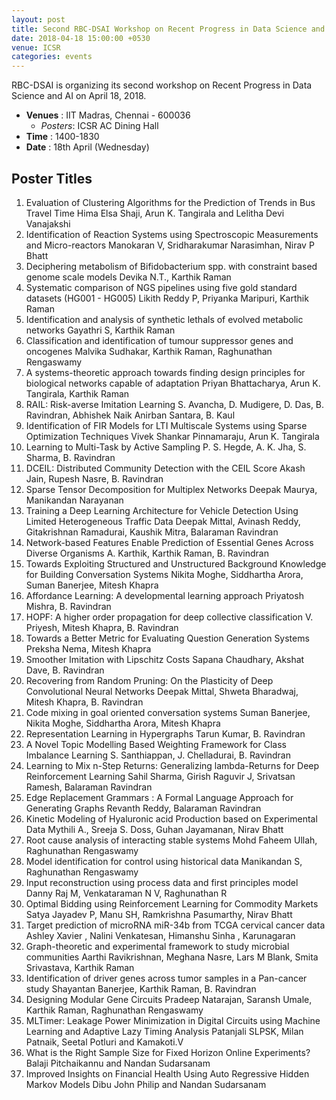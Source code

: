 ```yaml
---
layout: post
title: Second RBC-DSAI Workshop on Recent Progress in Data Science and AI
date: 2018-04-18 15:00:00 +0530
venue: ICSR
categories: events
---
```


RBC-DSAI is organizing its second workshop on Recent Progress in Data Science and AI on April 18, 2018.
<ul>
	<li>
		<b>Venues</b> : IIT Madras, Chennai - 600036
		<ul>
			<li> <i>Posters</i>: ICSR AC Dining Hall </li>
		</ul>
	</li>
	<li><b>Time</b> : 1400-1830</li>
	<li><b>Date</b> : 18th April (Wednesday)</li>

</ul>

<h2 class="post-title text-center"> Poster Titles </h2>
<ol class="publications">
  <li> 
     <span class="pub-title">
       Evaluation of Clustering Algorithms for the Prediction of
       Trends in Bus Travel Time
     </span>
     <span class="pub-authors">
       Hima Elsa Shaji, Arun K. Tangirala and Lelitha Devi Vanajakshi
     </span>
  </li>
  <li> 
     <span class="pub-title">
       Identification of Reaction Systems using Spectroscopic
       Measurements and Micro-reactors
     </span>
     <span class="pub-authors">
      Manokaran V, Sridharakumar Narasimhan, Nirav P Bhatt
     </span>
  </li>
  <li> 
     <span class="pub-title">
       Deciphering metabolism of Bifidobacterium spp. with constraint based genome scale models
     </span>
     <span class="pub-authors">
      Devika N.T., Karthik Raman
     </span>
  </li>
  <li> 
     <span class="pub-title">
       Systematic comparison of NGS pipelines using five gold standard datasets (HG001 - HG005)
     </span>
     <span class="pub-authors">
      Likith Reddy P, Priyanka Maripuri, Karthik Raman
     </span>
  </li>
  <li> 
     <span class="pub-title">
       Identification and analysis of synthetic lethals of evolved metabolic networks
     </span>
     <span class="pub-authors">
      Gayathri S, Karthik Raman
     </span>
  </li>
  <li> 
     <span class="pub-title">
       Classification and identification of tumour suppressor genes and oncogenes
     </span>
     <span class="pub-authors">
      Malvika Sudhakar, Karthik Raman, Raghunathan Rengaswamy
     </span>
  </li>
  <li> 
     <span class="pub-title">
       A systems-theoretic approach towards finding design principles for biological networks capable of adaptation
     </span>
     <span class="pub-authors">
      Priyan Bhattacharya, Arun K. Tangirala, Karthik Raman
     </span>
  </li>
  <li> 
     <span class="pub-title">
       RAIL: Risk-averse Imitation Learning
     </span>
     <span class="pub-authors">
      S. Avancha, D. Mudigere, D. Das, B. Ravindran, Abhishek Naik Anirban Santara, B. Kaul
     </span>
  </li>
  <li> 
     <span class="pub-title">
       Identification of FIR Models for LTI Multiscale Systems using Sparse Optimization Techniques
     </span>
     <span class="pub-authors">
      Vivek Shankar Pinnamaraju, Arun K. Tangirala
     </span>
  </li>
  <li> 
     <span class="pub-title">
       Learning to Multi-Task by Active Sampling
     </span>
     <span class="pub-authors">
      P. S. Hegde, A. K. Jha, S. Sharma, B. Ravindran
     </span>
  </li>
  <li> 
     <span class="pub-title">
       DCEIL: Distributed Community Detection with the CEIL Score
     </span>
     <span class="pub-authors">
      Akash Jain, Rupesh Nasre, B. Ravindran
     </span>
  </li>
   <li> 
     <span class="pub-title">
       Sparse Tensor Decomposition for Multiplex Networks
     </span>
     <span class="pub-authors">
      Deepak Maurya, Manikandan Narayanan
     </span>
  </li>
  <li> 
     <span class="pub-title">
       Training a Deep Learning Architecture for Vehicle Detection Using Limited Heterogeneous Traffic Data
     </span>
     <span class="pub-authors">
      Deepak Mittal, Avinash Reddy, Gitakrishnan Ramadurai, Kaushik Mitra, Balaraman Ravindran
     </span>
  </li>
  <li> 
     <span class="pub-title">
       Network-based Features Enable Prediction of Essential Genes Across Diverse Organisms
     </span>
     <span class="pub-authors">
      A. Karthik, Karthik Raman, B. Ravindran
     </span>
  </li>
  <li> 
     <span class="pub-title">
       Towards Exploiting Structured and Unstructured Background Knowledge for Building Conversation Systems
     </span>
     <span class="pub-authors">
      Nikita Moghe, Siddhartha Arora, Suman Banerjee, Mitesh Khapra
     </span>
  </li>
  <li> 
     <span class="pub-title">
       Affordance Learning: A developmental learning approach
     </span>
     <span class="pub-authors">
      Priyatosh Mishra, B. Ravindran
     </span>
  </li>
  <li> 
     <span class="pub-title">
       HOPF: A higher order propagation for deep collective classification
     </span>
     <span class="pub-authors">
      V. Priyesh, Mitesh Khapra, B. Ravindran
     </span>
  </li>
  <li> 
     <span class="pub-title">
       Towards a Better Metric for Evaluating Question Generation Systems
     </span>
     <span class="pub-authors">
      Preksha Nema, Mitesh Khapra
     </span>
  </li>
  <li> 
     <span class="pub-title">
       Smoother Imitation with Lipschitz Costs
     </span>
     <span class="pub-authors">
      Sapana Chaudhary, Akshat Dave, B. Ravindran
     </span>
  </li>
  <li> 
     <span class="pub-title">
       Recovering from Random Pruning: On the Plasticity of Deep Convolutional Neural Networks
     </span>
     <span class="pub-authors">
      Deepak Mittal, Shweta Bharadwaj, Mitesh Khapra, B. Ravindran
     </span>
  </li>
  <li> 
     <span class="pub-title">
       Code mixing in goal oriented conversation systems
     </span>
     <span class="pub-authors">
      Suman Banerjee, Nikita Moghe, Siddhartha Arora, Mitesh Khapra
     </span>
  </li>
  <li> 
     <span class="pub-title">
       Representation Learning in Hypergraphs
     </span>
     <span class="pub-authors">
      Tarun Kumar, B. Ravindran
     </span>
  </li>
  <li> 
     <span class="pub-title">
       A Novel Topic Modelling Based Weighting Framework for Class Imbalance Learning
     </span>
     <span class="pub-authors">
      S. Santhiappan, J. Chelladurai, B. Ravindran
     </span>
  </li>
  <li> 
     <span class="pub-title">
       Learning to Mix n-Step Returns: Generalizing lambda-Returns for Deep Reinforcement Learning
     </span>
     <span class="pub-authors">
      Sahil Sharma, Girish Raguvir J, Srivatsan Ramesh, Balaraman Ravindran
     </span>
  </li>
  <li> 
     <span class="pub-title">
       Edge Replacement Grammars : A Formal Language Approach for Generating Graphs
     </span>
     <span class="pub-authors">
      Revanth Reddy, Balaraman Ravindran
     </span>
  </li>
  <li> 
     <span class="pub-title">
       Kinetic Modeling of Hyaluronic acid Production based on Experimental Data
     </span>
     <span class="pub-authors">
      Mythili A., Sreeja S. Doss, Guhan Jayamanan, Nirav Bhatt
     </span>
  </li>
  <li> 
     <span class="pub-title">
       Root cause analysis of interacting stable systems
     </span>
     <span class="pub-authors">
      Mohd Faheem Ullah, Raghunathan Rengaswamy
     </span>
  </li>
  <li> 
     <span class="pub-title">
       Model identification for control using historical data
     </span>
     <span class="pub-authors">
      Manikandan S, Raghunathan Rengaswamy
     </span>
  </li>
  <li> 
     <span class="pub-title">
       Input reconstruction using process data and first principles model
     </span>
     <span class="pub-authors">
      Danny Raj M, Venkataraman N V, Raghunathan R
     </span>
  </li>
  <li> 
     <span class="pub-title">
       Optimal Bidding using Reinforcement Learning for Commodity Markets
     </span>
     <span class="pub-authors">
      Satya Jayadev P, Manu SH, Ramkrishna Pasumarthy, Nirav Bhatt
     </span>
  </li>
  <li> 
     <span class="pub-title">
       Target prediction of microRNA miR-34b from TCGA cervical cancer data
     </span>
     <span class="pub-authors">
      Ashley Xavier , Nalini Venkatesan, Himanshu Sinha , Karunagaran
     </span>
  </li>
  <li> 
     <span class="pub-title">
       Graph-theoretic and experimental framework to study microbial communities
     </span>
     <span class="pub-authors">
      Aarthi Ravikrishnan, Meghana Nasre, Lars M Blank, Smita Srivastava, Karthik Raman
     </span>
  </li>
  <li> 
     <span class="pub-title">
       Identification of driver genes across tumor samples in a Pan-cancer study
     </span>
     <span class="pub-authors">
      Shayantan Banerjee, Karthik Raman, B. Ravindran
     </span>
  </li>
  <li> 
     <span class="pub-title">
       Designing Modular Gene Circuits
     </span>
     <span class="pub-authors">
      Pradeep Natarajan, Saransh Umale, Karthik Raman, Raghunathan Rengaswamy
     </span>
  </li>
  <li> 
     <span class="pub-title">
       MLTimer: Leakage Power Minimization in Digital Circuits using Machine Learning and Adaptive Lazy Timing Analysis
     </span>
     <span class="pub-authors">
      Patanjali SLPSK, Milan Patnaik, Seetal Potluri and Kamakoti.V
     </span>
  </li>
  <li> 
     <span class="pub-title">
       What is the Right Sample Size for Fixed Horizon Online Experiments?
     </span>
     <span class="pub-authors">
      Balaji Pitchaikannu and Nandan Sudarsanam
     </span>
  </li>
  <li> 
     <span class="pub-title">
       Improved Insights on Financial Health Using Auto Regressive Hidden Markov Models
     </span>
     <span class="pub-authors">
      Dibu John Philip and Nandan Sudarsanam
     </span>
  </li>
</ol>
